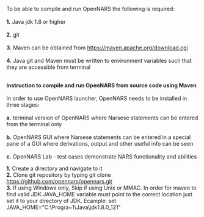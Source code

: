 To be able to compile and run OpenNARS the following is required:
<br/><br/>
**1.** Java jdk 1.8 or higher
<br/><br/>
**2.** git  
<br/>
**3.** Maven can be obtained from https://maven.apache.org/download.cgi
<br/><br/>
**4.** Java git and Maven must be written to environment variables such that they are accessible from terminal
<br/><br/>

**Instruction to compile and run OpenNARS from source code using Maven**
<br/><br/>
In order to use OpenNARS launcher, OpenNARS needs to be installed in three stages: 
<br/><br/>
**a.** terminal version of OpenNARS where Narsese statements can be entered from the terminal only
<br/><br/>
**b.** OpenNARS GUI where Narsese statements can be entered in a special pane of a GUI where derivations, output and other useful info can be seen
<br/><br/>
**c.** OpenNARS Lab - test cases demonstrate NARS functionality and abilities


**1.** Create a directory and navigate to it
<br/>
**2.** Clone git repository by typing git clone https://github.com/opennars/opennars.git
<br/>
**3.** If using Windows only, Skip if using Unix or MMAC. In order for maven to find valid JDK JAVA_HOME variable must point to the correct location just set it to your directory of JDK. Ecample: set JAVA_HOME="C:\Progra~1\Java\jdk1.8.0_121"